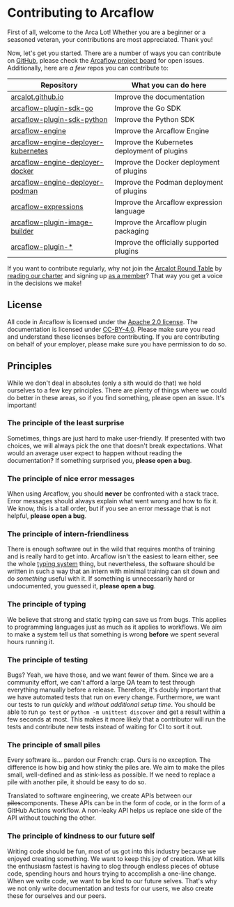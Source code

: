 # Contributing to Arcaflow

First of all, welcome to the Arca Lot! Whether you are a beginner or a seasoned veteran, your contributions are most appreciated. Thank you!

Now, let's get you started. There are a number of ways you can contribute on [GitHub](https://github.com/arcalot), please check the [Arcaflow project board](https://github.com/orgs/arcalot/projects/5) for open issues. Additionally, here are *a few* repos you can contribute to:

| Repository                                                                                            | What you can do here                         |
|-------------------------------------------------------------------------------------------------------|----------------------------------------------|
| [arcalot.github.io](https://github.com/arcalot/arcalot.github.io)                                     | Improve the documentation                    |
| [arcaflow-plugin-sdk-go](https://github.com/arcalot/arcaflow-plugin-sdk-go)                           | Improve the Go SDK                           |
| [arcaflow-plugin-sdk-python](https://github.com/arcalot/arcaflow-plugin-sdk-python)                   | Improve the Python SDK                       |
| [arcaflow-engine](https://github.com/arcalot/arcaflow-engine)                                         | Improve the Arcaflow Engine                  |
| [arcaflow-engine-deployer-kubernetes](https://github.com/arcalot/arcaflow-engine-deployer-kubernetes) | Improve the Kubernetes deployment of plugins |
| [arcaflow-engine-deployer-docker](https://github.com/arcalot/arcaflow-engine-deployer-docker)         | Improve the Docker deployment of plugins     |
| [arcaflow-engine-deployer-podman](https://github.com/arcalot/arcaflow-engine-deployer-podman)         | Improve the Podman deployment of plugins     |
| [arcaflow-expressions](https://github.com/arcalot/arcaflow-expressions)                               | Improve the Arcaflow expression language     |
| [arcaflow-plugin-image-builder](https://github.com/arcalot/arcaflow-plugin-image-builder)             | Improve the Arcaflow plugin packaging        |
| [arcaflow-plugin-*](https://github.com/orgs/arcalot/repositories?q=plugin)                            | Improve the officially supported plugins     |

If you want to contribute regularly, why not join the [Arcalot Round Table](https://github.com/arcalot/arcalot-round-table) by [reading our charter](https://github.com/arcalot/arcalot-round-table/blob/main/CHARTER.md) and signing up [as a member](https://github.com/arcalot/arcalot-round-table/blob/main/ART_MEMBERS.md)? That way you get a voice in the decisions we make!

## License

All code in Arcaflow is licensed under the [Apache 2.0 license](https://www.apache.org/licenses/LICENSE-2.0). The documentation is licensed under [CC-BY-4.0](https://creativecommons.org/licenses/by/4.0/). Please make sure you read and understand these licenses before contributing. If you are contributing on behalf of your employer, please make sure you have permission to do so.

## Principles

While we don't deal in absolutes (only a sith would do that) we hold ourselves to a few key principles. There are plenty of things where we could do better in these areas, so if you find something, please open an issue. It's important!

### The principle of the least surprise

Sometimes, things are just hard to make user-friendly. If presented with two choices, we will always pick the one that doesn't break expectations. What would an average user expect to happen without reading the documentation? If something surprised you, **please open a bug**.

### The principle of nice error messages

When using Arcaflow, you should **never** be confronted with a stack trace. Error messages should always explain what went wrong and how to fix it. We know, this is a tall order, but if you see an error message that is not helpful, **please open a bug**.

### The principle of intern-friendliness

There is enough software out in the wild that requires months of training and is really hard to get into. Arcaflow isn't the easiest to learn either, see the whole [typing system](typing.md) thing, but nevertheless, the software should be written in such a way that an intern with minimal training can sit down and do *something* useful with it. If something is unnecessarily hard or undocumented, you guessed it, **please open a bug**.

### The principle of typing

We believe that strong and static typing can save us from bugs. This applies to programming languages just as much as it applies to workflows. We aim to make a system tell us that something is wrong **before** we spent several hours running it.

### The principle of testing

Bugs? Yeah, we have those, and we want fewer of them. Since we are a community effort, we can't afford a large QA team to test through everything manually before a release. Therefore, it's doubly important that we have automated tests that run on every change. Furthermore, we want our tests to run *quickly* and *without additional setup time*. You should be able to run `go test` or `python -m unittest discover` and get a result within a few seconds at most. This makes it more likely that a contributor will run the tests and contribute new tests instead of waiting for CI to sort it out.

### The principle of small piles

Every software is... pardon our French: crap. Ours is no exception. The difference is how big and how stinky the piles are. We aim to make the piles small, well-defined and as stink-less as possible. If we need to replace a pile with another pile, it should be easy to do so.

Translated to software engineering, we create APIs between our ~~piles~~components. These APIs can be in the form of code, or in the form of a GitHub Actions workflow. A non-leaky API helps us replace one side of the API without touching the other.

### The principle of kindness to our future self

Writing code should be fun, most of us got into this industry because we enjoyed creating something. We want to keep this joy of creation. What kills the enthusiasm fastest is having to slog through endless pieces of obtuse code, spending hours and hours trying to accomplish a one-line change. When we write code, we want to be kind to our future selves. That's why we not only write documentation and tests for our users, we also create these for ourselves and our peers.